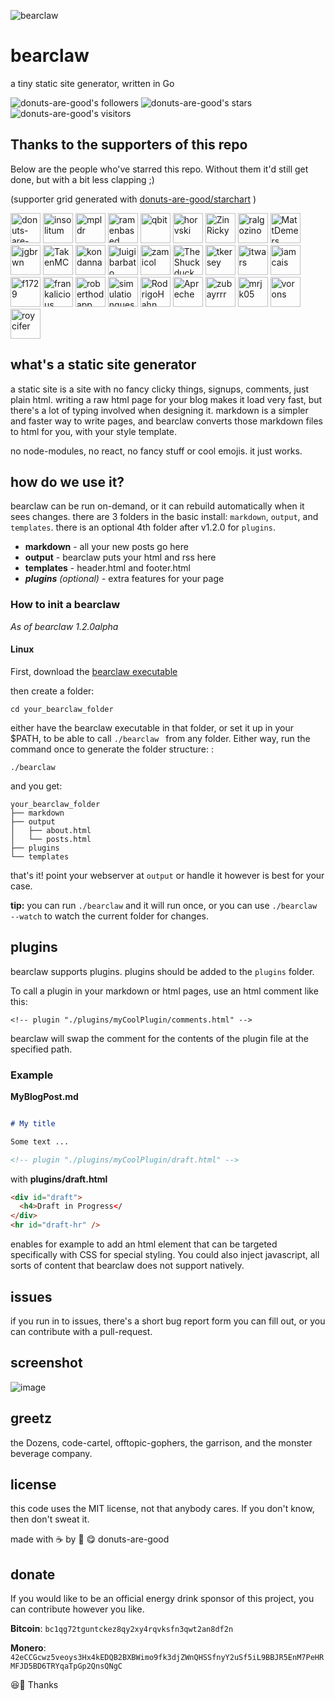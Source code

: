 ![bearclaw](https://user-images.githubusercontent.com/96031819/218302524-121cd81a-b552-45e5-b46e-5689bbf08390.png)
# bearclaw
a tiny static site generator, written in Go

![donuts-are-good's followers](https://img.shields.io/github/followers/donuts-are-good?&color=555&style=for-the-badge&label=followers) ![donuts-are-good's stars](https://img.shields.io/github/stars/donuts-are-good?affiliations=OWNER%2CCOLLABORATOR&color=555&style=for-the-badge) ![donuts-are-good's visitors](https://komarev.com/ghpvc/?username=donuts-are-good&color=555555&style=for-the-badge&label=visitors)

## Thanks to the supporters of this repo
Below are the people who've starred this repo. Without them it'd still get done, but with a bit less clapping ;)

(supporter grid generated with [donuts-are-good/starchart](https://github.com/donuts-are-good/starchart) )

<a href="https://github.com/donuts-are-good"><img src="https://avatars.githubusercontent.com/u/96031819?v=4&amp;s=48" alt="donuts-are-good" width="48" height="48"></a>
<a href="https://github.com/insolitum"><img src="https://avatars.githubusercontent.com/u/71332326?v=4&amp;s=48" alt="insolitum" width="48" height="48"></a>
<a href="https://github.com/mpldr"><img src="https://avatars.githubusercontent.com/u/33086936?v=4&amp;s=48" alt="mpldr" width="48" height="48"></a>
<a href="https://github.com/ramenbased"><img src="https://avatars.githubusercontent.com/u/83341867?v=4&amp;s=48" alt="ramenbased" width="48" height="48"></a>
<a href="https://github.com/qbit"><img src="https://avatars.githubusercontent.com/u/68368?v=4&amp;s=48" alt="qbit" width="48" height="48"></a>
<a href="https://github.com/horvski"><img src="https://avatars.githubusercontent.com/u/16841626?v=4&amp;s=48" alt="horvski" width="48" height="48"></a>
<a href="https://github.com/ZinRicky"><img src="https://avatars.githubusercontent.com/u/26520924?v=4&amp;s=48" alt="ZinRicky" width="48" height="48"></a>
<a href="https://github.com/ralgozino"><img src="https://avatars.githubusercontent.com/u/6362698?v=4&amp;s=48" alt="ralgozino" width="48" height="48"></a>
<a href="https://github.com/MattDemers"><img src="https://avatars.githubusercontent.com/u/7098804?v=4&amp;s=48" alt="MattDemers" width="48" height="48"></a>
<a href="https://github.com/jgbrwn"><img src="https://avatars.githubusercontent.com/u/11037782?v=4&amp;s=48" alt="jgbrwn" width="48" height="48"></a>
<a href="https://github.com/TakenMC"><img src="https://avatars.githubusercontent.com/u/68560840?v=4&amp;s=48" alt="TakenMC" width="48" height="48"></a>
<a href="https://github.com/kondanna"><img src="https://avatars.githubusercontent.com/u/16906103?v=4&amp;s=48" alt="kondanna" width="48" height="48"></a>
<a href="https://github.com/luigibarbato"><img src="https://avatars.githubusercontent.com/u/50343470?v=4&amp;s=48" alt="luigibarbato" width="48" height="48"></a>
<a href="https://github.com/zamicol"><img src="https://avatars.githubusercontent.com/u/5232965?v=4&amp;s=48" alt="zamicol" width="48" height="48"></a>
<a href="https://github.com/TheShuckduck"><img src="https://avatars.githubusercontent.com/u/79346588?v=4&amp;s=48" alt="TheShuckduck" width="48" height="48"></a>
<a href="https://github.com/tkersey"><img src="https://avatars.githubusercontent.com/u/217?v=4&amp;s=48" alt="tkersey" width="48" height="48"></a>
<a href="https://github.com/itwars"><img src="https://avatars.githubusercontent.com/u/353918?v=4&amp;s=48" alt="itwars" width="48" height="48"></a>
<a href="https://github.com/iamcais"><img src="https://avatars.githubusercontent.com/u/56121656?v=4&amp;s=48" alt="iamcais" width="48" height="48"></a>
<a href="https://github.com/f1729"><img src="https://avatars.githubusercontent.com/u/23299193?v=4&amp;s=48" alt="f1729" width="48" height="48"></a>
<a href="https://github.com/frankalicious"><img src="https://avatars.githubusercontent.com/u/945075?v=4&amp;s=48" alt="frankalicious" width="48" height="48"></a>
<a href="https://github.com/roberthodapp"><img src="https://avatars.githubusercontent.com/u/6848736?v=4&amp;s=48" alt="roberthodapp" width="48" height="48"></a>
<a href="https://github.com/simulationguest"><img src="https://avatars.githubusercontent.com/u/28896876?v=4&amp;s=48" alt="simulationguest" width="48" height="48"></a>
<a href="https://github.com/RodrigoHahn"><img src="https://avatars.githubusercontent.com/u/3662693?v=4&amp;s=48" alt="RodrigoHahn" width="48" height="48"></a>
<a href="https://github.com/Apreche"><img src="https://avatars.githubusercontent.com/u/5847?v=4&amp;s=48" alt="Apreche" width="48" height="48"></a>
<a href="https://github.com/zubayrrr"><img src="https://avatars.githubusercontent.com/u/31969517?v=4&amp;s=48" alt="zubayrrr" width="48" height="48"></a>
<a href="https://github.com/mrjk05"><img src="https://avatars.githubusercontent.com/u/9178352?v=4&amp;s=48" alt="mrjk05" width="48" height="48"></a>
<a href="https://github.com/vorons"><img src="https://avatars.githubusercontent.com/u/3390639?v=4&amp;s=48" alt="vorons" width="48" height="48"></a>
<a href="https://github.com/roycifer"><img src="https://avatars.githubusercontent.com/u/320397?v=4&amp;s=48" alt="roycifer" width="48" height="48"></a>



## what's a static site generator
a static site is a site with no fancy clicky things, signups, comments, just plain html. writing a raw html page for your blog makes it load very fast, but there's a lot of typing involved when designing it. markdown is a simpler and faster way to write pages, and bearclaw converts those markdown files to html for you, with your style template. 

no node-modules, no react, no fancy stuff or cool emojis. it just works.

## how do we use it?
bearclaw can be run on-demand, or it can rebuild automatically when it sees changes. there are 3 folders in the basic install: `markdown`, `output`, and `templates`. there is an optional 4th folder after v1.2.0 for `plugins`.

- **markdown** - all your new posts go here
- **output** - bearclaw puts your html and rss here
- **templates** - header.html and footer.html
- ***plugins*** *(optional)* - extra features for your page

### How to init a bearclaw
*As of bearclaw 1.2.0alpha*

#### Linux
First, download the [bearclaw executable](https://github.com/donuts-are-good/bearclaw/releases)

then create a folder:
```
cd your_bearclaw_folder
```

either have the bearclaw executable in that folder, or set it up in your $PATH, to be able to call `./bearclaw ` from any folder.
Either way, run the command once to generate the folder structure: :

```
./bearclaw
```
and you get:
```
your_bearclaw_folder
├── markdown
├── output
│   ├── about.html
│   └── posts.html
├── plugins
└── templates
```

that's it! point your webserver at `output` or handle it however is best for your case.

**tip:** you can run `./bearclaw` and it will run once, or you can use `./bearclaw --watch` to watch the current folder for changes.

## plugins
bearclaw supports plugins. 
plugins should be added to the `plugins` folder.

To call a plugin in your markdown or html pages, use an html comment like this: 
```
<!-- plugin "./plugins/myCoolPlugin/comments.html" -->
```
bearclaw will swap the comment for the contents of the plugin file at the specified path.

### Example

**MyBlogPost.md**
```markdown

# My title

Some text ...

<!-- plugin "./plugins/myCoolPlugin/draft.html" -->

```

with **plugins/draft.html**

```html
<div id="draft">
  <h4>Draft in Progress</
</div>
<hr id="draft-hr" />
```
enables for example to add an html element that can be targeted specifically with CSS for special styling. 
You could also inject javascript, all sorts of content that bearclaw does not support natively. 

## issues

if you run in to issues, there's a short bug report form you can fill out, or you can contribute with a pull-request.

## screenshot

![image](https://user-images.githubusercontent.com/96031819/218305635-75bdf421-e412-4b90-9f4a-26947219bf51.png)

## greetz

the Dozens, code-cartel, offtopic-gophers, the garrison, and the monster beverage company.

## license

this code uses the MIT license, not that anybody cares. If you don't know, then don't sweat it.

made with ☕ by 🍩 😋 donuts-are-good


## donate

If you would like to be an official energy drink sponsor of this project, you can contribute however you like.

**Bitcoin**: `bc1qg72tguntckez8qy2xy4rqvksfn3qwt2an8df2n`

**Monero**: `42eCCGcwz5veoys3Hx4kEDQB2BXBWimo9fk3djZWnQHSSfnyY2uSf5iL9BBJR5EnM7PeHRMFJD5BD6TRYqaTpGp2QnsQNgC` 

😆👏 Thanks
